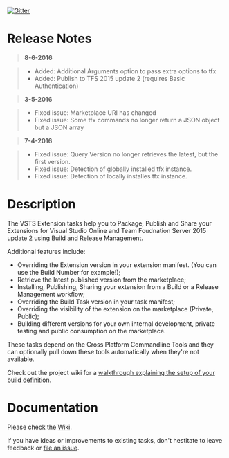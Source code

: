 [![Gitter](https://badges.gitter.im/jessehouwing/vsts-extension-tasks.svg)](https://gitter.im/jessehouwing/vsts-extension-tasks?utm_source=badge&utm_medium=badge&utm_campaign=pr-badge&utm_content=body_badge)

# Release Notes
> **8-6-2016**

> - Added: Additional Arguments option to pass extra options to tfx
> - Added: Publish to TFS 2015 update 2 (requires Basic Authentication)

> **3-5-2016**

> - Fixed issue: Marketplace URI has changed
> - Fixed issue: Some tfx commands no longer return a JSON object but a JSON array

> **7-4-2016**

> - Fixed issue: Query Version no longer retrieves the latest, but the first version.
> - Fixed issue: Detection of globally installed tfx instance.
> - Fixed issue: Detection of locally installes tfx instance.

# Description

The VSTS Extension tasks help you to Package, Publish and Share your Extensions for Visual Studio Online and Team Foudnation Server 2015 update 2 using Build and Release Management.

Additional features include:

 * Overriding the Extension version in your extension manifest. (You can use the Build Number for example!);
 * Retrieve the latest published version from the marketplace;
 * Installing, Publishing, Sharing your extension from a Build or a Release Management workflow;
 * Overriding the Build Task version in your task manifest;
 * Overriding the visibility of the extension on the marketplace (Private, Public);
 * Building different versions for your own internal development, private testing and public consumption on the marketplace.

These tasks depend on the Cross Platform Commandline Tools and they can optionally pull down these tools automatically when they're not available.

Check out the project wiki for a [walkthrough explaining the setup of your build definition](https://github.com/jessehouwing/vsts-extension-tasks/wiki/How-to-Setup-build).


# Documentation

Please check the [Wiki](https://github.com/jessehouwing/vsts-extension-tasks/wiki).

If you have ideas or improvements to existing tasks, don't hestitate to leave feedback or [file an issue](https://github.com/jessehouwing/vsts-extension-tasks/issues).
